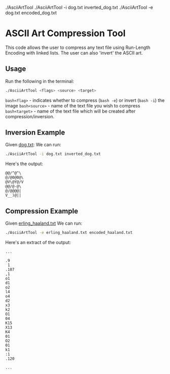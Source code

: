 ./AsciiArtTool <flags> <source> <target>
 ./AsciiArtTool -i dog.txt inverted_dog.txt
 ./AsciiArtTool -e dog.txt encoded_dog.txt

# ASCII Art Compression Tool
This code allows the user to compress any text file using Run-Length Encoding with linked lists.
The user can also 'invert' the ASCII art.

## Usage
Run the following in the terminal:
```bash
./AsciiArtTool <flags> <source> <target>
```
```bash<flag>``` - indicates whether to compress (```bash -e```) or invert (```bash -i```) the image 
```bash<source>``` - name of the text file you wish to compress
```bash<target>``` - name of the text file which will be created after compression/inversion.

## Inversion Example

Given [dog.txt](https://github.com/AlexanderFurman/Systems_programming_HW_1/blob/main/tests/dog.txt):
We can run:

```bash
./AsciiArtTool -i dog.txt inverted_dog.txt
```

Here's the output:

```text
@@/^@^\
@/@0@0@\
@V\@Y@/V
@@/@-@\
@/@@@@|
V__)@||
```

## Compression Example

Given [erling_haaland.txt](https://github.com/AlexanderFurman/Systems_programming_HW_1/blob/main/tests/erling_haaland.txt)
We can run:

```bash
./AsciiArtTool -e erling_haaland.txt encoded_haaland.txt
```
Here's an extract of the output:

```text
...

.9
 1
.107
,1
o1
d1
o2
l4
o4
d2
x3
k2
O1
04
K15
X13
K4
01
O2
01
k1
:1
.120

...
```
